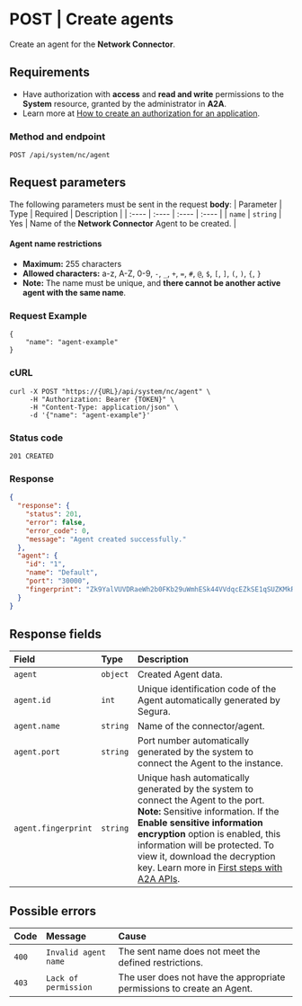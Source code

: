 # POST | Create agents

Create an agent for the **Network Connector**.

## Requirements

- Have authorization with **access** and **read and write** permissions to the **System** resource, granted by the administrator in **A2A**.
- Learn more at [How to create an authorization for an application](/v4/docs/how-to-manage-authorizations-in-a2a).

### Method and endpoint

```
POST /api/system/nc/agent
```
## Request parameters
The following parameters must be sent in the request **body**:
| Parameter | Type | Required | Description |
| :---- | :---- | :---- | :---- |
| `name` | `string` | Yes | Name of the **Network Connector** Agent to be created. |

#### Agent name restrictions

* **Maximum:** 255 characters
* **Allowed characters:** a-z, A-Z, 0-9, `-`, `_`, `+`, `=`, `#`, `@`, `$`, `[`, `]`, `(`, `)`, `{`, `}`
* **Note:** The name must be unique, and **there cannot be another active agent with the same name**.

### **Request Example**
```
{
    "name": "agent-example"
}
```
### cURL
```shell
curl -X POST "https://{URL}/api/system/nc/agent" \
     -H "Authorization: Bearer {TOKEN}" \
     -H "Content-Type: application/json" \
     -d '{"name": "agent-example"}'
```
### Status code
```
201 CREATED
```
### Response

```json
{
  "response": {
    "status": 201,
    "error": false,
    "error_code": 0,
    "message": "Agent created successfully."
  },
  "agent": {
    "id": "1",
    "name": "Default",
    "port": "30000",
    "fingerprint": "Zk9YalVUVDRaeWh2b0FKb29uWmhESk44VVdqcEZkSE1qSUZKMkREUjlOdz06Um1kSlUyWlRSbkYwVEZCb2ExUjNRenAzUkhkellXMVJhMWQyWldad1NXSnI="
  }
}
```
## Response fields

| Field | Type | Description |
| :---- | :---- | :---- |
| `agent` | `object` | Created Agent data. |
| `agent.id` | `int` | Unique identification code of the Agent automatically generated by Segura. |
| `agent.name` | `string` | Name of the connector/agent. |
| `agent.port` | `string` | Port number automatically generated by the system to connect the Agent to the instance. |
| `agent.fingerprint` | `string` | Unique hash automatically generated by the system to connect the Agent to the port. **Note:** Sensitive information. If the **Enable sensitive information encryption** option is enabled, this information will be protected. To view it, download the decryption key. Learn more in [First steps with A2A APIs](/v4/docs/a2a). |

## Possible errors

| Code | Message | Cause |
| :---- | :---- | :---- |
| `400` | `Invalid agent name` | The sent name does not meet the defined restrictions. |
| `403` | `Lack of permission` | The user does not have the appropriate permissions to create an Agent. |